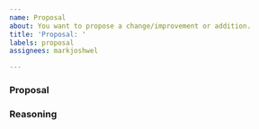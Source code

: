 ```yaml
---
name: Proposal
about: You want to propose a change/improvement or addition.
title: 'Proposal: '
labels: proposal
assignees: markjoshwel

---
```


### Proposal
<!--- What do you want changed/improved or added? -->

### Reasoning
<!--- Why do you think this should be done? -->
